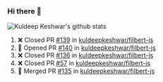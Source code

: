 ### Hi there 👋

<!--
**kuldeepkeshwar/kuldeepkeshwar** is a ✨ _special_ ✨ repository because its `README.md` (this file) appears on your GitHub profile.

Here are some ideas to get you started:

- 🔭 I’m currently working on ...
- 🌱 I’m currently learning ...
- 👯 I’m looking to collaborate on ...
- 🤔 I’m looking for help with ...
- 💬 Ask me about ...
- 📫 How to reach me: ...
- 😄 Pronouns: ...
- ⚡ Fun fact: ...
-->
![Kuldeep Keshwar's github stats](https://github-readme-stats.vercel.app/api?username=kuldeepkeshwar&show_icons=true)

<!--START_SECTION:activity-->
1. ❌ Closed PR [#139](https://github.com/kuldeepkeshwar/filbert-js/pull/139) in [kuldeepkeshwar/filbert-js](https://github.com/kuldeepkeshwar/filbert-js)
2. 💪 Opened PR [#140](https://github.com/kuldeepkeshwar/filbert-js/pull/140) in [kuldeepkeshwar/filbert-js](https://github.com/kuldeepkeshwar/filbert-js)
3. ❌ Closed PR [#136](https://github.com/kuldeepkeshwar/filbert-js/pull/136) in [kuldeepkeshwar/filbert-js](https://github.com/kuldeepkeshwar/filbert-js)
4. ❌ Closed PR [#57](https://github.com/kuldeepkeshwar/filbert-js/pull/57) in [kuldeepkeshwar/filbert-js](https://github.com/kuldeepkeshwar/filbert-js)
5. 🎉 Merged PR [#135](https://github.com/kuldeepkeshwar/filbert-js/pull/135) in [kuldeepkeshwar/filbert-js](https://github.com/kuldeepkeshwar/filbert-js)
<!--END_SECTION:activity-->
